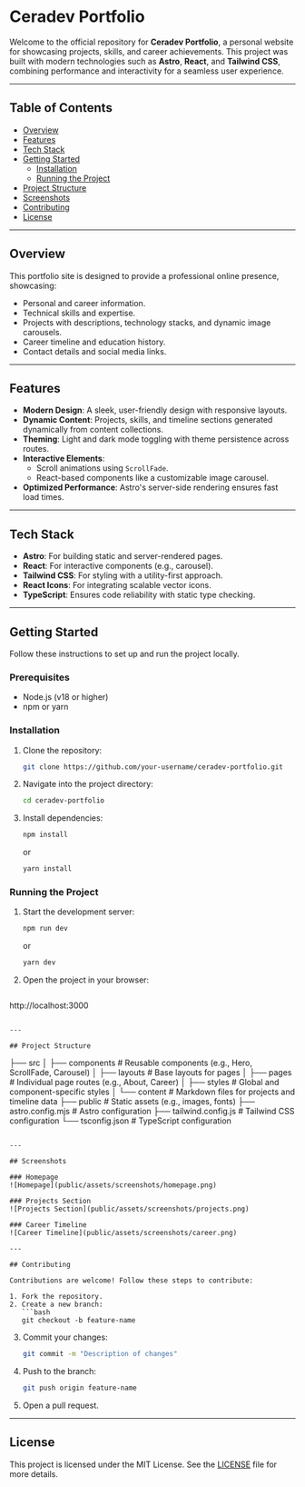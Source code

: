 # Ceradev Portfolio

Welcome to the official repository for **Ceradev Portfolio**, a personal website for showcasing projects, skills, and career achievements. This project was built with modern technologies such as **Astro**, **React**, and **Tailwind CSS**, combining performance and interactivity for a seamless user experience.

---

## Table of Contents

- [Overview](#overview)
- [Features](#features)
- [Tech Stack](#tech-stack)
- [Getting Started](#getting-started)
  - [Installation](#installation)
  - [Running the Project](#running-the-project)
- [Project Structure](#project-structure)
- [Screenshots](#screenshots)
- [Contributing](#contributing)
- [License](#license)

---

## Overview

This portfolio site is designed to provide a professional online presence, showcasing:

- Personal and career information.
- Technical skills and expertise.
- Projects with descriptions, technology stacks, and dynamic image carousels.
- Career timeline and education history.
- Contact details and social media links.

---

## Features

- **Modern Design**: A sleek, user-friendly design with responsive layouts.
- **Dynamic Content**: Projects, skills, and timeline sections generated dynamically from content collections.
- **Theming**: Light and dark mode toggling with theme persistence across routes.
- **Interactive Elements**:
  - Scroll animations using `ScrollFade`.
  - React-based components like a customizable image carousel.
- **Optimized Performance**: Astro's server-side rendering ensures fast load times.

---

## Tech Stack

- **Astro**: For building static and server-rendered pages.
- **React**: For interactive components (e.g., carousel).
- **Tailwind CSS**: For styling with a utility-first approach.
- **React Icons**: For integrating scalable vector icons.
- **TypeScript**: Ensures code reliability with static type checking.

---

## Getting Started

Follow these instructions to set up and run the project locally.

### Prerequisites

- Node.js (v18 or higher)
- npm or yarn

### Installation

1. Clone the repository:
   ```bash
   git clone https://github.com/your-username/ceradev-portfolio.git
   ```

2. Navigate into the project directory:
   ```bash
   cd ceradev-portfolio
   ```

3. Install dependencies:
   ```bash
   npm install
   ```
   or
   ```bash
   yarn install
   ```

### Running the Project

1. Start the development server:
   ```bash
   npm run dev
   ```
   or
   ```bash
   yarn dev
   ```

2. Open the project in your browser:
   ```
http://localhost:3000
   ```

---

## Project Structure

```
├── src
│   ├── components      # Reusable components (e.g., Hero, ScrollFade, Carousel)
│   ├── layouts         # Base layouts for pages
│   ├── pages           # Individual page routes (e.g., About, Career)
│   ├── styles          # Global and component-specific styles
│   └── content         # Markdown files for projects and timeline data
├── public              # Static assets (e.g., images, fonts)
├── astro.config.mjs    # Astro configuration
├── tailwind.config.js  # Tailwind CSS configuration
└── tsconfig.json       # TypeScript configuration
```

---

## Screenshots

### Homepage
![Homepage](public/assets/screenshots/homepage.png)

### Projects Section
![Projects Section](public/assets/screenshots/projects.png)

### Career Timeline
![Career Timeline](public/assets/screenshots/career.png)

---

## Contributing

Contributions are welcome! Follow these steps to contribute:

1. Fork the repository.
2. Create a new branch:
   ```bash
   git checkout -b feature-name
   ```
3. Commit your changes:
   ```bash
   git commit -m "Description of changes"
   ```
4. Push to the branch:
   ```bash
   git push origin feature-name
   ```
5. Open a pull request.

---

## License

This project is licensed under the MIT License. See the [LICENSE](LICENSE) file for more details.

